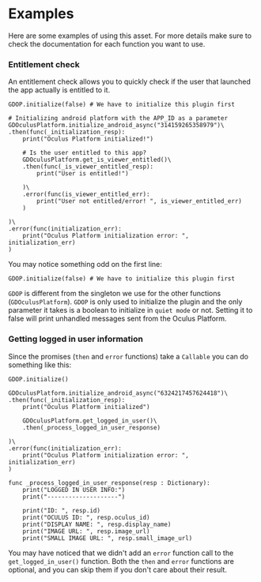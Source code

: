 # Examples
Here are some examples of using this asset. For more details make sure to check the documentation for each function you want to use.

### Entitlement check
An entitlement check allows you to quickly check if the user that launched the app actually is entitled to it.
``` gdscript linenums="1"
GDOP.initialize(false) # We have to initialize this plugin first

# Initializing android platform with the APP_ID as a parameter
GDOculusPlatform.initialize_android_async("314159265358979")\
.then(func(_initialization_resp):
    print("Oculus Platform initialized!")
    
    # Is the user entitled to this app?
    GDOculusPlatform.get_is_viewer_entitled()\
    .then(func(_is_viewer_entitled_resp):
        print("User is entitled!")
        
    )\
    .error(func(is_viewer_entitled_err):
        print("User not entitled/error! ", is_viewer_entitled_err)
    )
    
)\
.error(func(initialization_err):
    print("Oculus Platform initialization error: ", initialization_err)
)
```

You may notice something odd on the first line:
``` gdscript linenums="1"
GDOP.initialize(false) # We have to initialize this plugin first
```

`GDOP` is different from the singleton we use for the other functions (`GDOculusPlatform`). `GDOP` is only used to initialize the plugin and the only parameter it takes is a boolean to initialize in `quiet mode` or not. Setting it to false will print unhandled messages sent from the Oculus Platform.

### Getting logged in user information
Since the promises (`then` and `error` functions) take a `Callable` you can do something like this:
``` gdscript linenums="1"
GDOP.initialize()

GDOculusPlatform.initialize_android_async("6324217457624418")\
.then(func(_initialization_resp):
    print("Oculus Platform initialized")
        
    GDOculusPlatform.get_logged_in_user()\
    .then(_process_logged_in_user_response)
    
)\
.error(func(initialization_err):
    print("Oculus Platform initialization error: ", initialization_err)
)

func _process_logged_in_user_response(resp : Dictionary):
    print("LOGGED IN USER INFO:")
    print("--------------------")

    print("ID: ", resp.id)
    print("OCULUS ID: ", resp.oculus_id)
    print("DISPLAY NAME: ", resp.display_name)
    print("IMAGE URL: ", resp.image_url)
    print("SMALL IMAGE URL: ", resp.small_image_url)
```

You may have noticed that we didn't add an `error` function call to the `get_logged_in_user()` function. Both the `then` and `error` functions are optional, and you can skip them if you don't care about their result.
